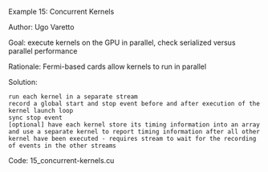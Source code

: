 Example 15: Concurrent Kernels

Author: Ugo Varetto

Goal: execute kernels on the GPU in parallel, check serialized versus parallel performance

Rationale: Fermi-based cards allow kernels to run in parallel

Solution:

    run each kernel in a separate stream
    record a global start and stop event before and after execution of the kernel launch loop
    sync stop event
    [optional] have each kernel store its timing information into an array and use a separate kernel to report timing information after all other kernel have been executed - requires stream to wait for the recording of events in the other streams 

Code: 15_concurrent-kernels.cu 
